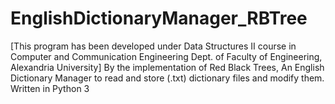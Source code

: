 # EnglishDictionaryManager_RBTree
[This program has been developed under Data Structures II course in Computer and Communication Engineering Dept. of Faculty of Engineering, Alexandria University]
By the implementation of Red Black Trees, An English Dictionary Manager to read and store (.txt) dictionary files and modify them.
Written in Python 3
